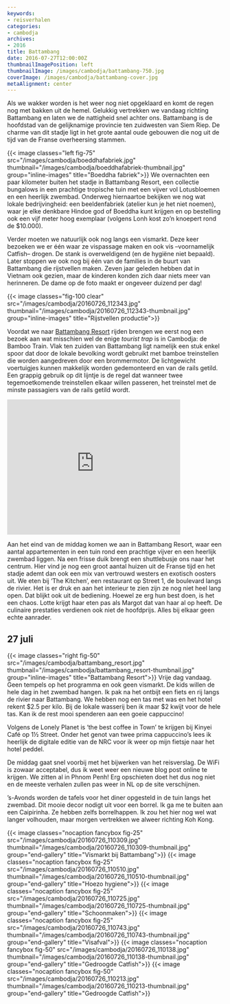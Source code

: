 ```yaml
---
keywords:
- reisverhalen
categories:
- cambodja
archives:
- 2016
title: Battambang
date: 2016-07-27T12:00:00Z
thumbnailImagePosition: left
thumbnailImage: /images/cambodja/battambang-750.jpg
coverImage: /images/cambodja/battambang-cover.jpg
metaAlignment: center
---
```

Als we wakker worden is het weer nog niet opgeklaard en komt de regen nog met
bakken uit de hemel. Gelukkig vertrekken we vandaag richting Battambang en 
laten we de nattigheid snel achter ons. Battambang is de hoofdstad van de 
gelijknamige provincie ten zuidwesten van Siem Riep. De charme van dit stadje 
ligt in het grote aantal oude gebouwen die nog uit de tijd van de Franse 
overheersing stammen.

{{< image classes="left fig-75" src="/images/cambodja/boeddhafabriek.jpg" thumbnail="/images/cambodja/boeddhafabriek-thumbnail.jpg" group="inline-images" title="Boeddha fabriek">}}
We overnachten een paar kilometer buiten het stadje in Battambang Resort, een 
collectie bungalows in een prachtige tropische tuin met een vijver vol 
Lotusbloemen en een heerlijk zwembad. Onderweg hiernaartoe bekijken we nog 
wat lokale bedrijvingheid: een beeldenfabriek (atelier kun je het niet noemen), 
waar je elke denkbare Hindoe god of Boeddha kunt krijgen en op bestelling ook 
een vijf meter hoog exemplaar (volgens Lonh kost zo’n knoepert rond de 
$10.000).


Verder moeten we natuurlijk ook nog langs een vismarkt. Deze keer bezoeken we
er één waar ze vispassage maken en ook vis –voornamelijk Catfish– drogen. De 
stank is overweldigend (en de hygiëne niet bepaald). Later stoppen we ook nog 
bij één van de families in de buurt van Battambang die rijstvellen maken. Zeven 
jaar geleden hebben dat in Vietnam ook gezien, maar de kinderen konden zich 
daar niets meer van herinneren. De dame op de foto maakt er ongeveer duizend 
per dag!

{{< image classes="fig-100 clear" src="/images/cambodja/20160726_112343.jpg" thumbnail="/images/cambodja/20160726_112343-thumbnail.jpg" group="inline-images" title="Rijstvellen productie">}}

Voordat we naar [Battambang Resort](http://battambangresort.com/) rijden
brengen we eerst nog een bezoek aan wat misschien wel de enige _tourist trap_
is in Cambodja: de Bamboo Train. Vlak ten zuiden van Battambang ligt namelijk
een stuk enkel spoor dat door de lokale bevolking wordt gebruikt met
bamboe treinstellen die worden aangedreven door een brommermotor. De
lichtgewicht voertuigjes kunnen makkelijk worden gedemonteerd en van de rails
getild. Een grappig gebruik op dit lijntje is de regel dat wanneer twee
tegemoetkomende treinstellen elkaar willen passeren, het treinstel met de
minste passagiers van de rails getild wordt.

<div class="inline-center">
<iframe name="tubeframe" width="80%" height="315" src="https://www.youtube.com/embed/Bk3xgZAghhY" frameborder="0" fs="0" rel="0" modestbranding="0" showinfo="0"></iframe>
</div>

Aan het eind van de middag komen we aan in Battambang Resort, waar een aantal
appartementen in een tuin rond een prachtige vijver en een heerlijk zwembad
liggen. Na een frisse duik brengt een shuttlebusje ons naar het centrum. Hier
vind je nog een groot aantal huizen uit de Franse tijd en het stadje ademt dan
ook een mix van vertrouwd westers en exotisch oosters uit. We eten bij ‘The
Kitchen’, een restaurant op Street 1, de boulevard langs de rivier. Het is er
druk en aan het interieur te zien zijn ze nog niet heel lang open. Dat blijkt
ook uit de bediening. Hoewel ze erg hun best doen, is het een chaos. Lotte
krijgt haar eten pas als Margot dat van haar al op heeft. De culinaire
prestaties verdienen ook niet de hoofdprijs. Alles bij elkaar geen echte
aanrader.

## 27 juli

{{< image classes="right fig-50" src="/images/cambodja/battambang_resort.jpg"
thumbnail="/images/cambodja/battambang_resort-thumbnail.jpg"
group="inline-images" title="Battambang Resort">}}
Vrije dag vandaag. Geen tempels op het programma en ook geen 
vismarkt. De kids willen de hele dag in het zwembad hangen. Ik pak na het 
ontbijt een fiets en rij langs de rivier naar Battambang. We hebben nog een tas 
met was en het hotel rekent $2.5 per kilo. Bij de lokale wasserij ben ik maar $2 
kwijt voor de hele tas. Kan ik de rest mooi spenderen aan een goeie cappuccino!

Volgens de Lonely Planet is ‘the best coffee in Town’ te krijgen bij Kinyei Café op 
1½ Street. Onder het genot van twee prima cappuccino’s lees ik heerlijk de 
digitale editie van de NRC voor ik weer op mijn fietsje naar het hotel peddel.

De middag gaat snel voorbij met het bijwerken van het reisverslag. De WiFi is 
zowaar acceptabel, dus ik weet weer een nieuwe blog post online te krijgen. We 
zitten al in Phnom Penh! Erg opschieten doet het dus nog niet en de meeste 
verhalen zullen pas weer in NL op de site verschijnen.

’s-Avonds worden de tafels voor het diner opgesteld in de tuin langs het 
zwembad. Dit mooie decor nodigt uit voor een borrel. Ik ga me te buiten aan een 
Caipirinha. Ze hebben zelfs borrelhappen. Ik zou het hier nog wel 
wat langer volhouden, maar morgen vertrekken we alweer richting Koh Kong.

{{< image classes="nocaption fancybox fig-25" src="/images/cambodja/20160726_110309.jpg" thumbnail="/images/cambodja/20160726_110309-thumbnail.jpg" group="end-gallery" title="Vismarkt bij Battambang">}}
{{< image classes="nocaption fancybox fig-25" src="/images/cambodja/20160726_110510.jpg" thumbnail="/images/cambodja/20160726_110510-thumbnail.jpg" group="end-gallery" title="Hoezo hygiene">}}
{{< image classes="nocaption fancybox fig-25" src="/images/cambodja/20160726_110725.jpg" thumbnail="/images/cambodja/20160726_110725-thumbnail.jpg" group="end-gallery" title="Schoonmaken">}}
{{< image classes="nocaption fancybox fig-25" src="/images/cambodja/20160726_110743.jpg" thumbnail="/images/cambodja/20160726_110743-thumbnail.jpg" group="end-gallery" title="Visafval">}}
{{< image classes="nocaption fancybox fig-50" src="/images/cambodja/20160726_110138.jpg" thumbnail="/images/cambodja/20160726_110138-thumbnail.jpg" group="end-gallery" title="Gedroogde Catfish">}}
{{< image classes="nocaption fancybox fig-50" src="/images/cambodja/20160726_110213.jpg" thumbnail="/images/cambodja/20160726_110213-thumbnail.jpg" group="end-gallery" title="Gedroogde Catfish">}}
